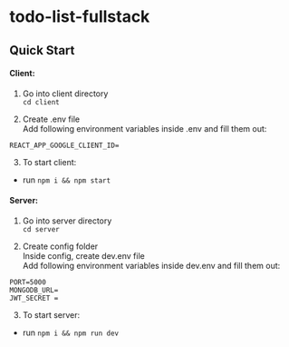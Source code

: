 # todo-list-fullstack

## Quick Start

#### Client:
1. Go into client directory \
``` cd client ```

2. Create .env file \
Add following environment variables inside .env and fill them out:
```
REACT_APP_GOOGLE_CLIENT_ID=
```
3. To start client:
- run ```npm i && npm start``` 

#### Server:
1. Go into server directory \
``` cd server ```

2. Create config folder\
Inside config, create dev.env file\
Add following environment variables inside dev.env and fill them out:
```
PORT=5000
MONGODB_URL=
JWT_SECRET = 
```
3. To start server:
- run ```npm i && npm run dev``` 

